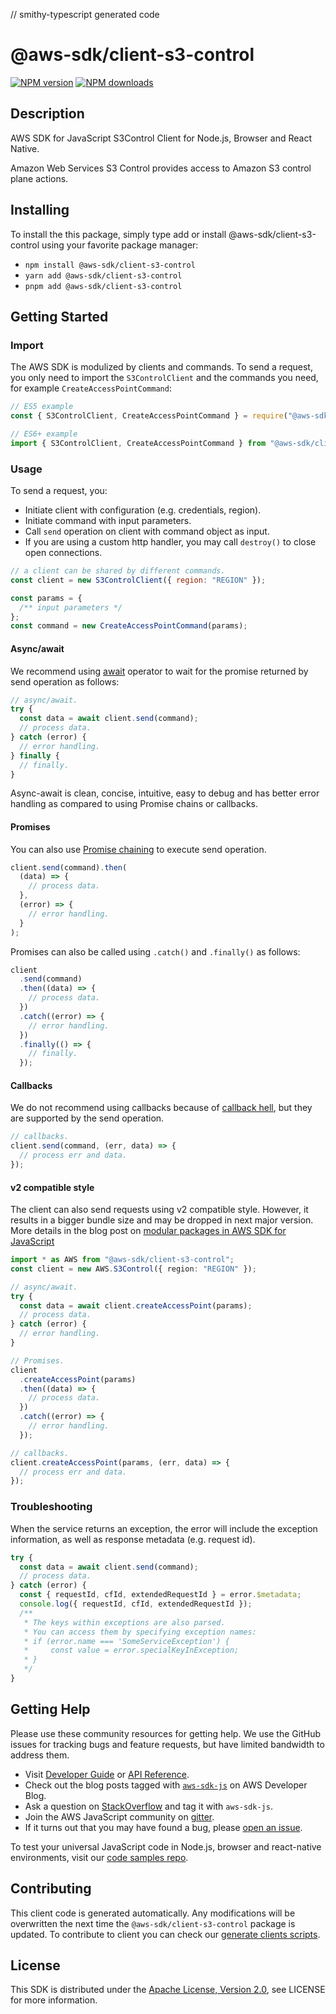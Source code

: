 // smithy-typescript generated code

# @aws-sdk/client-s3-control

[![NPM version](https://img.shields.io/npm/v/@aws-sdk/client-s3-control/latest.svg)](https://www.npmjs.com/package/@aws-sdk/client-s3-control)
[![NPM downloads](https://img.shields.io/npm/dm/@aws-sdk/client-s3-control.svg)](https://www.npmjs.com/package/@aws-sdk/client-s3-control)

## Description

AWS SDK for JavaScript S3Control Client for Node.js, Browser and React Native.

<p> Amazon Web Services S3 Control provides access to Amazon S3 control plane actions. </p>

## Installing

To install the this package, simply type add or install @aws-sdk/client-s3-control
using your favorite package manager:

- `npm install @aws-sdk/client-s3-control`
- `yarn add @aws-sdk/client-s3-control`
- `pnpm add @aws-sdk/client-s3-control`

## Getting Started

### Import

The AWS SDK is modulized by clients and commands.
To send a request, you only need to import the `S3ControlClient` and
the commands you need, for example `CreateAccessPointCommand`:

```js
// ES5 example
const { S3ControlClient, CreateAccessPointCommand } = require("@aws-sdk/client-s3-control");
```

```ts
// ES6+ example
import { S3ControlClient, CreateAccessPointCommand } from "@aws-sdk/client-s3-control";
```

### Usage

To send a request, you:

- Initiate client with configuration (e.g. credentials, region).
- Initiate command with input parameters.
- Call `send` operation on client with command object as input.
- If you are using a custom http handler, you may call `destroy()` to close open connections.

```js
// a client can be shared by different commands.
const client = new S3ControlClient({ region: "REGION" });

const params = {
  /** input parameters */
};
const command = new CreateAccessPointCommand(params);
```

#### Async/await

We recommend using [await](https://developer.mozilla.org/en-US/docs/Web/JavaScript/Reference/Operators/await)
operator to wait for the promise returned by send operation as follows:

```js
// async/await.
try {
  const data = await client.send(command);
  // process data.
} catch (error) {
  // error handling.
} finally {
  // finally.
}
```

Async-await is clean, concise, intuitive, easy to debug and has better error handling
as compared to using Promise chains or callbacks.

#### Promises

You can also use [Promise chaining](https://developer.mozilla.org/en-US/docs/Web/JavaScript/Guide/Using_promises#chaining)
to execute send operation.

```js
client.send(command).then(
  (data) => {
    // process data.
  },
  (error) => {
    // error handling.
  }
);
```

Promises can also be called using `.catch()` and `.finally()` as follows:

```js
client
  .send(command)
  .then((data) => {
    // process data.
  })
  .catch((error) => {
    // error handling.
  })
  .finally(() => {
    // finally.
  });
```

#### Callbacks

We do not recommend using callbacks because of [callback hell](http://callbackhell.com/),
but they are supported by the send operation.

```js
// callbacks.
client.send(command, (err, data) => {
  // process err and data.
});
```

#### v2 compatible style

The client can also send requests using v2 compatible style.
However, it results in a bigger bundle size and may be dropped in next major version. More details in the blog post
on [modular packages in AWS SDK for JavaScript](https://aws.amazon.com/blogs/developer/modular-packages-in-aws-sdk-for-javascript/)

```ts
import * as AWS from "@aws-sdk/client-s3-control";
const client = new AWS.S3Control({ region: "REGION" });

// async/await.
try {
  const data = await client.createAccessPoint(params);
  // process data.
} catch (error) {
  // error handling.
}

// Promises.
client
  .createAccessPoint(params)
  .then((data) => {
    // process data.
  })
  .catch((error) => {
    // error handling.
  });

// callbacks.
client.createAccessPoint(params, (err, data) => {
  // process err and data.
});
```

### Troubleshooting

When the service returns an exception, the error will include the exception information,
as well as response metadata (e.g. request id).

```js
try {
  const data = await client.send(command);
  // process data.
} catch (error) {
  const { requestId, cfId, extendedRequestId } = error.$metadata;
  console.log({ requestId, cfId, extendedRequestId });
  /**
   * The keys within exceptions are also parsed.
   * You can access them by specifying exception names:
   * if (error.name === 'SomeServiceException') {
   *     const value = error.specialKeyInException;
   * }
   */
}
```

## Getting Help

Please use these community resources for getting help.
We use the GitHub issues for tracking bugs and feature requests, but have limited bandwidth to address them.

- Visit [Developer Guide](https://docs.aws.amazon.com/sdk-for-javascript/v3/developer-guide/welcome.html)
  or [API Reference](https://docs.aws.amazon.com/AWSJavaScriptSDK/v3/latest/index.html).
- Check out the blog posts tagged with [`aws-sdk-js`](https://aws.amazon.com/blogs/developer/tag/aws-sdk-js/)
  on AWS Developer Blog.
- Ask a question on [StackOverflow](https://stackoverflow.com/questions/tagged/aws-sdk-js) and tag it with `aws-sdk-js`.
- Join the AWS JavaScript community on [gitter](https://gitter.im/aws/aws-sdk-js-v3).
- If it turns out that you may have found a bug, please [open an issue](https://github.com/aws/aws-sdk-js-v3/issues/new/choose).

To test your universal JavaScript code in Node.js, browser and react-native environments,
visit our [code samples repo](https://github.com/aws-samples/aws-sdk-js-tests).

## Contributing

This client code is generated automatically. Any modifications will be overwritten the next time the `@aws-sdk/client-s3-control` package is updated.
To contribute to client you can check our [generate clients scripts](https://github.com/aws/aws-sdk-js-v3/tree/main/scripts/generate-clients).

## License

This SDK is distributed under the
[Apache License, Version 2.0](http://www.apache.org/licenses/LICENSE-2.0),
see LICENSE for more information.

